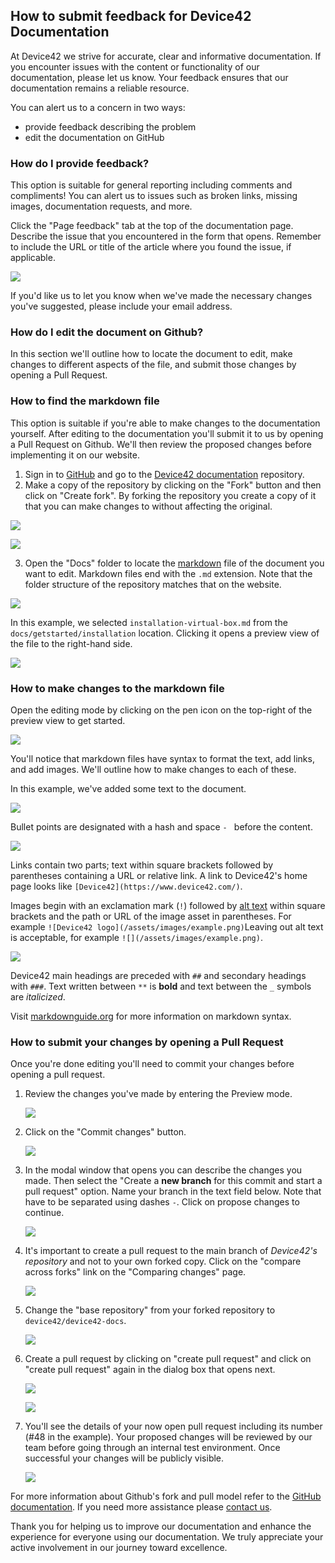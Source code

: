 ## How to submit feedback for Device42 Documentation

At Device42 we strive for accurate, clear and informative documentation. If you encounter issues with the content or functionality of our documentation, please let us know. Your feedback ensures that our documentation remains a reliable resource.

You can alert us to a concern in two ways:
- provide feedback describing the problem
- edit the documentation on GitHub

### How do I provide feedback?

This option is suitable for general reporting including comments and compliments! You can alert us to issues such as broken links, missing images, documentation requests, and more.

Click the "Page feedback" tab at the top of the documentation page. Describe the issue that you encountered in the form that opens. Remember to include the URL or title of the article where you found the issue, if applicable.

![](/assets/images/feedback_widget.png)

If you'd like us to let you know when we've made the necessary changes you've suggested, please include your email address.

### How do I edit the document on Github?

In this section we'll outline how to locate the document to edit, make changes to different aspects of the file, and submit those changes by opening a Pull Request. 

### How to find the markdown file

This option is suitable if you're able to make changes to the documentation yourself. After editing to the documentation you'll submit it to us by opening a Pull Request on Github. We'll then review the proposed changes before implementing it on our website.

1. Sign in to [GitHub](https://github.com/login) and go to the [Device42 documentation](https://github.com/device42/device42-docs) repository.
2. Make a copy of the repository by clicking on the "Fork" button and then click on "Create fork". By forking the repository you create a copy of it that you can make changes to without affecting the original.

![](/assets/images/feedback_fork_repo.png)

![](/assets/images/feedback_fork_repo_create.png)

3. Open the "Docs" folder to locate the [markdown](https://www.markdownguide.org/getting-started/) file of the document you want to edit. Markdown files end with the `.md` extension. Note that the folder structure of the repository matches that on the website.

![](/assets/images/feedback_docs_folder.png)

In this example, we selected `installation-virtual-box.md` from the `docs/getstarted/installation` location. Clicking it opens a preview view of the file to the right-hand side.

![](/assets/images/feedback_locate_md.png)

### How to make changes to the markdown file

Open the editing mode by clicking on the pen icon on the top-right of the preview view to get started.

![](/assets/images/feedback_edit_mode.png)

You'll notice that markdown files have syntax to format the text, add links, and add images. We'll outline how to make changes to each of these.

In this example, we've added some text to the document.

![](/assets/images/feedback_text_changes.png)

Bullet points are designated with a hash and space `- ` before the content.

![](/assets/images/feedback_bullet_point.png)

Links contain two parts; text within square brackets followed by parentheses containing a URL or relative link. A link to Device42's home page looks like `[Device42](https://www.device42.com/)`.

Images begin with an exclamation mark (`!`) followed by [alt text](https://www.w3schools.com/tags/att_img_alt.asp) within square brackets and the path or URL of the image asset in parentheses. For example `![Device42 logo](/assets/images/example.png)`Leaving out alt text is acceptable, for example `![](/assets/images/example.png)`.

![](/assets/images/feedback_link_image_example.png)

Device42 main headings are preceded with `##` and secondary headings with `###`. Text written between `**` is **bold** and text between the `_` symbols are _italicized_. 

Visit [markdownguide.org](https://www.markdownguide.org/cheat-sheet/) for more information on markdown syntax.

### How to submit your changes by opening a Pull Request

Once you're done editing you'll need to commit your changes before opening a pull request.

1. Review the changes you've made by entering the Preview mode.

    ![](/assets/images/feedback_preview_changes.png)

2. Click on the "Commit changes" button.

    ![](/assets/images/feedback_commit_changes.png)

3. In the modal window that opens you can describe the changes you made. Then select the "Create a **new branch** for this commit and start a pull request" option. Name your branch in the text field below. Note that have to be separated using dashes `-`. Click on propose changes to continue.

    ![](/assets/images/feedback_propose_changes.png)

4. It's important to create a pull request to the main branch of _Device42's repository_ and not to your own forked copy. Click on the "compare across forks" link on the "Comparing changes" page.

    ![](/assets/images/feedback_compare_across_forks.png)

5. Change the "base repository" from your forked repository to `device42/device42-docs`.

    ![](/assets/images/feedback_choose_base_repo.png)

6. Create a pull request by clicking on "create pull request" and click on "create pull request" again in the dialog box that opens next. 

    ![](/assets/images/feedback_create_pr.png)

    ![](/assets/images/feedback_create_pr_2.png)

7. You'll see the details of your now open pull request including its number (#48 in the example). Your proposed changes will be reviewed by our team before going through an internal test environment. Once successful your changes will be publicly visible.

    ![](/assets/images/feedback_open_pr.png)

For more information about Github's fork and pull model refer to the [GitHub documentation](https://docs.github.com/en/pull-requests/collaborating-with-pull-requests/getting-started/about-collaborative-development-models). If you need more assistance please [contact us](https://www.device42.com/contact/).

Thank you for helping us to improve our documentation and enhance the experience for everyone using our documentation. We truly appreciate your active involvement in our journey toward excellence.
